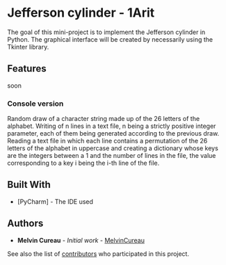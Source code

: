 # Jefferson cylinder - 1Arit

The goal of this mini-project is to implement the Jefferson cylinder in Python.
The graphical interface will be created by necessarily using the Tkinter library.

## Features

soon

### Console version

Random draw of a character string made up of the 26 letters of the alphabet.
Writing of n lines in a text file, n being a strictly positive integer parameter, each of them being generated according to the previous draw.
Reading a text file in which each line contains a permutation of the 26 letters of the alphabet in uppercase and creating a dictionary whose keys are the integers between a 1 and the number of lines in the file, the value corresponding to a key i being the i-th line of the file.

## Built With

* [PyCharm] - The IDE used

## Authors

* **Melvin Cureau** - *Initial work* - [MelvinCureau](https://github.com/MelvinCureau)

See also the list of [contributors](https://github.com/your/project/contributors) who participated in this project.
